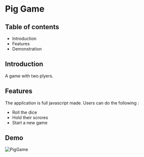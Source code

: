 <h1>Pig Game</h1>
<h2>Table of contents</h2>
    <ul>
        <li>Introduction</li>
        <li>Features</li>
        <li>Demonstration</li>
    </ul>

<h2>Introduction</h2>

A game with two plyers.

<h2>Features</h2>
The application is full javascript made.
Users can do the following :
<ul>
    <li>Roll the dice</li>
    <li>Hold their scrores</li>
    <li>Start a new game</li>
</ul>

<h2>Demo</h2>

![PigGame](https://user-images.githubusercontent.com/91179295/233983733-2bba2369-2d9b-45d0-b279-ebdbdcd290fe.gif)
